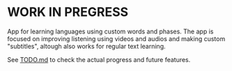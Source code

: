 # WORK IN PREGRESS

App for learning languages using custom words and phases. The app is focused on improving listening using videos and audios and making custom "subtitles", altough also works for regular text learning.

See [TODO.md](https://github.com/WolfMozart8/my_words/blob/main/TODO.md) to check the actual progress and future features.
